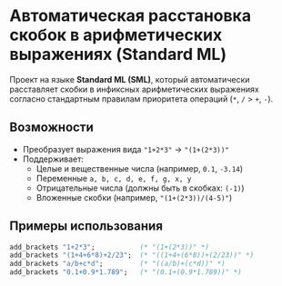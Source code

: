 # Автоматическая расстановка скобок в арифметических выражениях (Standard ML)

Проект на языке **Standard ML (SML)**, который автоматически расставляет скобки в инфиксных арифметических выражениях согласно стандартным правилам приоритета операций (`*`, `/` > `+`, `-`).

## Возможности
- Преобразует выражения вида `"1+2*3"` → `"(1+(2*3))"`
- Поддерживает:
  - Целые и вещественные числа (например, `0.1`, `-3.14`)
  - Переменные `a, b, c, d, e, f, g, x, y`
  - Отрицательные числа (должны быть в скобках: `(-1)`)
  - Вложенные скобки (например, `"(1+(2*3))/(4-5)"`)

## Примеры использования
```sml
add_brackets "1+2*3";           (* "(1+(2*3))" *)
add_brackets "(1+4+6*8)+2/23";  (* "((1+4+(6*8))+(2/23))" *)
add_brackets "a/b+c*d";         (* "((a/b)+(c*d))" *)
add_brackets "0.1+0.9*1.789";   (* "(0.1+(0.9*1.789))" *)
